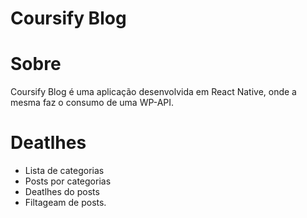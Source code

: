 # Coursify Blog

# Sobre

Coursify Blog é uma aplicação desenvolvida em React Native, onde a mesma faz o consumo de uma WP-API. 

# Deatlhes
 - Lista de categorias
 - Posts por categorias
 - Deatlhes do posts
 - Filtageam de posts. 

